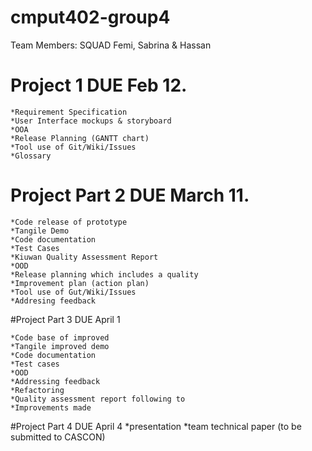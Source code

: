 # cmput402-group4
  Team Members: SQUAD
                Femi, Sabrina & Hassan

# Project 1 DUE Feb 12.
  
    *Requirement Specification
    *User Interface mockups & storyboard
    *OOA
    *Release Planning (GANTT chart)
    *Tool use of Git/Wiki/Issues
    *Glossary
  
  
# Project Part 2 DUE March 11.

    *Code release of prototype
    *Tangile Demo
    *Code documentation
    *Test Cases
    *Kiuwan Quality Assessment Report
    *OOD
    *Release planning which includes a quality 
    *Improvement plan (action plan)
    *Tool use of Gut/Wiki/Issues
    *Addresing feedback
  
#Project Part 3 DUE April 1

    *Code base of improved 
    *Tangile improved demo
    *Code documentation 
    *Test cases
    *OOD
    *Addressing feedback
    *Refactoring
    *Quality assessment report following to
    *Improvements made
    
#Project Part 4 DUE April 4
    *presentation
    *team technical paper (to be submitted to CASCON)
